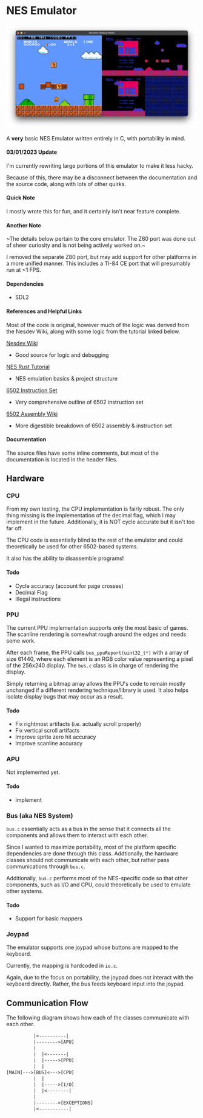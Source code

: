 # NES Emulator

![Screenshot of Emulator](https://raw.githubusercontent.com/noahsadir/nes-emulator/master/emu-demo.png)

A **very** basic NES Emulator written entirely in C, with portability in mind.

#### 03/01/2023 Update

I'm currently rewriting large portions of this emulator to make it less hacky.

Because of this, there may be a disconnect between the documentation and the source code, along with lots of other quirks.

#### Quick Note

I mostly wrote this for fun, and it certainly isn't near feature complete.

#### Another Note

~The details below pertain to the core emulator. The Z80 port was done out of sheer curiosity and is not being actively worked on.~

I removed the separate Z80 port, but may add support for other platforms in a more unified manner. This includes a TI-84 CE port that will presumably run at <1 FPS.

#### Dependencies
- SDL2

#### References and Helpful Links

Most of the code is original, however much of the logic was derived from the Nesdev Wiki, along with some logic from the tutorial linked below.

[Nesdev Wiki](https://www.nesdev.org/wiki/Nesdev_Wiki)
- Good source for logic and debugging

[NES Rust Tutorial](https://bugzmanov.github.io/nes_ebook/)
- NES emulation basics & project structure

[6502 Instruction Set](https://www.masswerk.at/6502/6502_instruction_set.html)
- Very comprehensive outline of 6502 instruction set

[6502 Assembly Wiki](https://en.wikibooks.org/wiki/6502_Assembly)
- More digestible breakdown of 6502 assembly & instruction set

#### Documentation

The source files have some inline comments, but most of the documentation is located in the header files.

## Hardware

### CPU

From my own testing, the CPU implementation is fairly robust. The only thing missing is the implementation of the decimal flag, which I may implement in the future. Additionally, it is NOT cycle accurate but it isn't too far off.

The CPU code is essentially blind to the rest of the emulator and could theoretically be used for other 6502-based systems.

It also has the ability to disassemble programs!

#### Todo
- Cycle accuracy (account for page crosses)
- Decimal Flag
- Illegal instructions

### PPU

The current PPU implementation supports only the most basic of games. The scanline rendering is somewhat rough around the edges and needs some work.

After each frame, the PPU calls `bus_ppuReport(uint32_t*)` with a array of size 61440, where each element is an RGB color value representing a pixel of the 256x240 display. The `bus.c` class is in charge of rendering the display.

Simply returning a bitmap array allows the PPU's code to remain mostly unchanged if a different rendering technique/library is used. It also helps isolate display bugs that may occur as a result.

#### Todo
- Fix rightmost artifacts (i.e. actually scroll properly)
- Fix vertical scroll artifacts
- Improve sprite zero hit accuracy
- Improve scanline accuracy

### APU

Not implemented yet.

#### Todo
- Implement

### Bus (aka NES System)

`bus.c` essentially acts as a bus in the sense that it connects all the components and allows them to interact with each other.

Since I wanted to maximize portability, most of the platform specific dependencies are done through this class. Addtionally, the hardware classes should not communicate with each other, but rather pass communications through `bus.c`.

Additionally, `bus.c` performs most of the NES-specific code so that other components, such as I/O and CPU, could theoretically be used to emulate other systems.

#### Todo
- Support for basic mappers

### Joypad

The emulator supports one joypad whose buttons are mapped to the keyboard.

Currently, the mapping is hardcoded in `io.c`.

Again, due to the focus on portability, the joypad does not interact with the keyboard directly. Rather, the bus feeds keyboard input into the joypad.

## Communication Flow

The following diagram shows how each of the classes communicate with each other.


```
          |<----------|
          |-------->[APU]
          |
          |  |<-------|
          |  |----->[PPU]
          |  |     
[MAIN]--->[BUS]<--->[CPU]
          |  |   
          |  |----->[I/O]
          |  |<--------|
          |
          |-------->[EXCEPTIONS]
          |<-----------|
```
